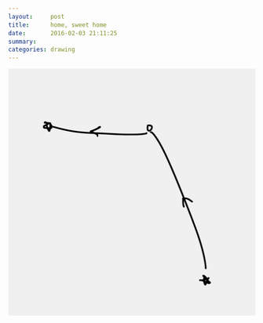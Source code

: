 ```yaml
---
layout:     post
title:      home, sweet home
date:       2016-02-03 21:11:25
summary:    
categories: drawing
---
```

![home, sweet home](/images/diary/home-sweet-home.png "I had insomnia earlier this day.")
